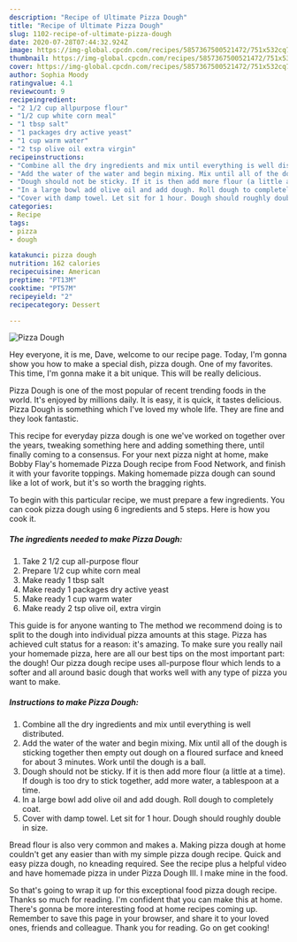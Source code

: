 ```yaml
---
description: "Recipe of Ultimate Pizza Dough"
title: "Recipe of Ultimate Pizza Dough"
slug: 1102-recipe-of-ultimate-pizza-dough
date: 2020-07-28T07:44:32.924Z
image: https://img-global.cpcdn.com/recipes/5857367500521472/751x532cq70/pizza-dough-recipe-main-photo.jpg
thumbnail: https://img-global.cpcdn.com/recipes/5857367500521472/751x532cq70/pizza-dough-recipe-main-photo.jpg
cover: https://img-global.cpcdn.com/recipes/5857367500521472/751x532cq70/pizza-dough-recipe-main-photo.jpg
author: Sophia Moody
ratingvalue: 4.1
reviewcount: 9
recipeingredient:
- "2 1/2 cup allpurpose flour"
- "1/2 cup white corn meal"
- "1 tbsp salt"
- "1 packages dry active yeast"
- "1 cup warm water"
- "2 tsp olive oil extra virgin"
recipeinstructions:
- "Combine all the dry ingredients and mix until everything is well distributed."
- "Add the water of the water and begin mixing. Mix until all of the dough is sticking together then empty out dough on a floured surface and kneed for about 3 minutes. Work until the dough is a ball."
- "Dough should not be sticky. If it is then add more flour (a little at a time). If dough is too dry to stick together, add more water, a tablespoon at a time."
- "In a large bowl add olive oil and add dough. Roll dough to completely coat."
- "Cover with damp towel. Let sit for 1 hour. Dough should roughly double in size."
categories:
- Recipe
tags:
- pizza
- dough

katakunci: pizza dough 
nutrition: 162 calories
recipecuisine: American
preptime: "PT13M"
cooktime: "PT57M"
recipeyield: "2"
recipecategory: Dessert

---
```



![Pizza Dough](https://img-global.cpcdn.com/recipes/5857367500521472/751x532cq70/pizza-dough-recipe-main-photo.jpg)

Hey everyone, it is me, Dave, welcome to our recipe page. Today, I'm gonna show you how to make a special dish, pizza dough. One of my favorites. This time, I'm gonna make it a bit unique. This will be really delicious.

Pizza Dough is one of the most popular of recent trending foods in the world. It's enjoyed by millions daily. It is easy, it is quick, it tastes delicious. Pizza Dough is something which I've loved my whole life. They are fine and they look fantastic.

This recipe for everyday pizza dough is one we&#39;ve worked on together over the years, tweaking something here and adding something there, until finally coming to a consensus. For your next pizza night at home, make Bobby Flay&#39;s homemade Pizza Dough recipe from Food Network, and finish it with your favorite toppings. Making homemade pizza dough can sound like a lot of work, but it&#39;s so worth the bragging rights.


To begin with this particular recipe, we must prepare a few ingredients. You can cook pizza dough using 6 ingredients and 5 steps. Here is how you cook it.

<!--inarticleads1-->

##### The ingredients needed to make Pizza Dough:

1. Take 2 1/2 cup all-purpose flour
1. Prepare 1/2 cup white corn meal
1. Make ready 1 tbsp salt
1. Make ready 1 packages dry active yeast
1. Make ready 1 cup warm water
1. Make ready 2 tsp olive oil, extra virgin


This guide is for anyone wanting to The method we recommend doing is to split to the dough into individual pizza amounts at this stage. Pizza has achieved cult status for a reason: it&#39;s amazing. To make sure you really nail your homemade pizza, here are all our best tips on the most important part: the dough! Our pizza dough recipe uses all-purpose flour which lends to a softer and all around basic dough that works well with any type of pizza you want to make. 

<!--inarticleads2-->

##### Instructions to make Pizza Dough:

1. Combine all the dry ingredients and mix until everything is well distributed.
1. Add the water of the water and begin mixing. Mix until all of the dough is sticking together then empty out dough on a floured surface and kneed for about 3 minutes. Work until the dough is a ball.
1. Dough should not be sticky. If it is then add more flour (a little at a time). If dough is too dry to stick together, add more water, a tablespoon at a time.
1. In a large bowl add olive oil and add dough. Roll dough to completely coat.
1. Cover with damp towel. Let sit for 1 hour. Dough should roughly double in size.


Bread flour is also very common and makes a. Making pizza dough at home couldn&#39;t get any easier than with my simple pizza dough recipe. Quick and easy pizza dough, no kneading required. See the recipe plus a helpful video and have homemade pizza in under Pizza Dough III. I make mine in the food. 

So that's going to wrap it up for this exceptional food pizza dough recipe. Thanks so much for reading. I'm confident that you can make this at home. There's gonna be more interesting food at home recipes coming up. Remember to save this page in your browser, and share it to your loved ones, friends and colleague. Thank you for reading. Go on get cooking!
